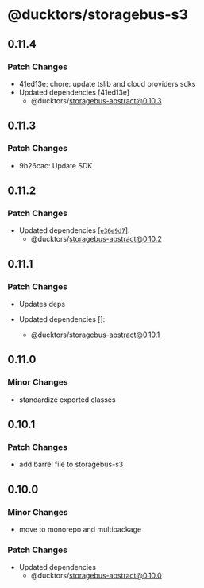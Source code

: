 # @ducktors/storagebus-s3

## 0.11.4

### Patch Changes

- 41ed13e: chore: update tslib and cloud providers sdks
- Updated dependencies [41ed13e]
  - @ducktors/storagebus-abstract@0.10.3

## 0.11.3

### Patch Changes

- 9b26cac: Update SDK

## 0.11.2

### Patch Changes

- Updated dependencies [[`e36e9d7`](https://github.com/ducktors/storagebus/commit/e36e9d74183b5a1c3fc9920236854abfc6006c45)]:
  - @ducktors/storagebus-abstract@0.10.2

## 0.11.1

### Patch Changes

- Updates deps

- Updated dependencies []:
  - @ducktors/storagebus-abstract@0.10.1

## 0.11.0

### Minor Changes

- standardize exported classes

## 0.10.1

### Patch Changes

- add barrel file to storagebus-s3

## 0.10.0

### Minor Changes

- move to monorepo and multipackage

### Patch Changes

- Updated dependencies
  - @ducktors/storagebus-abstract@0.10.0
